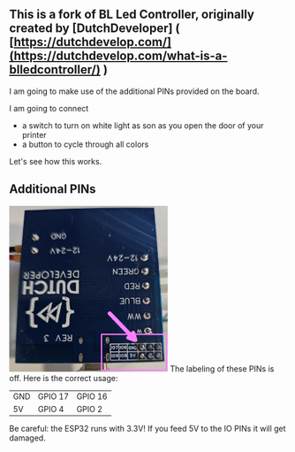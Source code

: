 ## This is a fork of BL Led Controller, originally created by [DutchDeveloper] ( [https://dutchdevelop.com/](https://dutchdevelop.com/what-is-a-blledcontroller/) )
I am going to make use of the additional PINs provided on the board.

I am going to connect
* a switch to turn on white light as son as you open the door of your printer
* a button to cycle through all colors

Let's see how this works.

## Additional PINs
<img src="pin labeling on backside.jpg" height="300">
The labeling of these PINs is off. Here is the correct usage:

| | | |
| - | - | - |
| GND | GPIO 17 | GPIO 16 |
| 5V | GPIO 4 | GPIO 2 |

Be careful: the ESP32 runs with 3.3V! If you feed 5V to the IO PINs it will get damaged.
